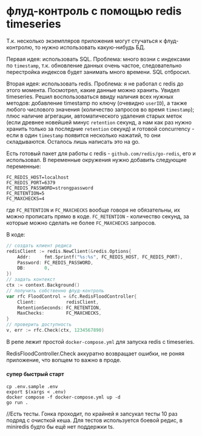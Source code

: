 # флуд-контроль с помощью redis timeseries 

Т.к. несколько экземпляров приложения могут стучаться к флуд-контролю, то нужно использовать какую-нибудь БД.

Первая идея: использовать SQL. Проблема: много возни с индексами по `timestamp`, т.к. обновление данных очень частое, следовательно перестройка
индексов будет занимать много времени. SQL отбросил.

Вторая идея: использовать redis. Проблема: я не работал с redis до этого момента. Посмотрел, какие данные можно хранить. Увидел timeseries. Решил воспользоваться ввиду наличия всех нужных методов: добавление timestamp по ключу (очевидно `userID`), а также любого числового значения (количество запросов во время `timestamp`); плюс наличие агрегации, автоматического удаления старых меток (если древнее новейшей минус `retention` секунд, а нам как раз нужно хранить только за последние `retention` секунд) и готовой concurrency - если в один `timestamp` появится несколько нажатий, то они складываются. Осталось лишь написать это на go.

Есть готовый пакет для работы с redis - `github.com/redis/go-redis`, его и использовал. В переменные окружения нужно добавить следующие переменные: 
```
FC_REDIS_HOST=localhost
FC_REDIS_PORT=6379
FC_REDIS_PASSWORD=strongpassword
FC_RETENTION=5
FC_MAXCHECKS=4
```
где `FC_RETENTION` и `FC_MAXCHECKS` вообще говоря не обязательны, их можно прописать прямо в коде. `FC_RETENTION` - количество секунд, за которые можно сделать не более `FC_MAXCHECKS` запросов.

В коде:

```go
// создать клиент редиса
redisClient := redis.NewClient(&redis.Options{
    Addr:     fmt.Sprintf("%s:%s", FC_REDIS_HOST, FC_REDIS_PORT),
    Password: FC_REDIS_PASSWORD,
    DB:       0,
})
// задать контекст
ctx := context.Background()
// получить собственно флуд-контроль
var rfc FloodControl = &fc.RedisFloodController{
    Client:           redisClient,
    RetentionSeconds: FC_RETENTION,
    MaxChecks:        FC_MAXCHECKS,
}
// проверить доступность
v, err := rfc.Check(ctx, 1234567890)

```

В репе лежит простой `docker-compose.yml` для запуска redis с timeseries.

RedisFloodController.Check аккуратно возвращает ошибки, не роняя приложение, что вопщем то важно в проде.

#### супер быстрый старт
```
cp .env.sample .env
export $(xargs < .env)
docker compose -f docker-compose.yml up -d
go run .
```

//Есть тесты. Гонка проходит, по крайней я запсукал тесты 10 раз подряд с очисткой кеша. Для тестов используется боевой редис, в miniredis будто бы ещё нет поддержки ts.